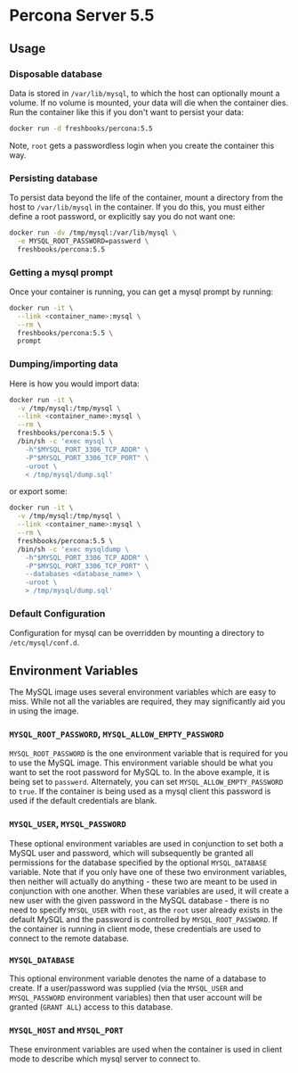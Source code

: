 # Percona Server 5.5

## Usage

### Disposable database

Data is stored in `/var/lib/mysql`, to which the host can optionally mount a
volume. If no volume is mounted, your data will die when the container dies.
Run the container like this if you don't want to persist your data:

```bash
docker run -d freshbooks/percona:5.5
```

Note, `root` gets a passwordless login when you create the container this way.

### Persisting database

To persist data beyond the life of the container, mount a directory from the
host to `/var/lib/mysql` in the container. If you do this, you must either
define a root password, or explicitly say you do not want one:

```bash
docker run -dv /tmp/mysql:/var/lib/mysql \
  -e MYSQL_ROOT_PASSWORD=passwerd \
  freshbooks/percona:5.5
```

### Getting a mysql prompt

Once your container is running, you can get a mysql prompt by running:

```bash
docker run -it \
  --link <container_name>:mysql \
  --rm \
  freshbooks/percona:5.5 \
  prompt
```

### Dumping/importing data

Here is how you would import data:

```bash
docker run -it \
  -v /tmp/mysql:/tmp/mysql \
  --link <container_name>:mysql \
  --rm \
  freshbooks/percona:5.5 \
  /bin/sh -c 'exec mysql \
    -h"$MYSQL_PORT_3306_TCP_ADDR" \
    -P"$MYSQL_PORT_3306_TCP_PORT" \
    -uroot \
    < /tmp/mysql/dump.sql'
```

or export some:
```bash
docker run -it \
  -v /tmp/mysql:/tmp/mysql \
  --link <container_name>:mysql \
  --rm \
  freshbooks/percona:5.5 \
  /bin/sh -c 'exec mysqldump \
    -h"$MYSQL_PORT_3306_TCP_ADDR" \
    -P"$MYSQL_PORT_3306_TCP_PORT" \
    --databases <database_name> \
    -uroot \
    > /tmp/mysql/dump.sql'
```


### Default Configuration

Configuration for mysql can be overridden by mounting a directory to
`/etc/mysql/conf.d`.

## Environment Variables

The MySQL image uses several environment variables which are easy to miss. While
not all the variables are required, they may significantly aid you in using the
image.

### `MYSQL_ROOT_PASSWORD`, `MYSQL_ALLOW_EMPTY_PASSWORD`

`MYSQL_ROOT_PASSWORD` is the one environment variable that is required for you to use the MySQL
image. This environment variable should be what you want to set the root
password for MySQL to. In the above example, it is being set to
`passwerd`. Alternately, you can set `MYSQL_ALLOW_EMPTY_PASSWORD` to `true`.
If the container is being used as a mysql client this password is used if the
default credentials are blank.

### `MYSQL_USER`, `MYSQL_PASSWORD`

These optional environment variables are used in conjunction to set both a MySQL
user and password, which will subsequently be granted all permissions for the
database specified by the optional `MYSQL_DATABASE` variable. Note that if you
only have one of these two environment variables, then neither will actually do
anything - these two are meant to be used in conjunction with one another. When
these variables are used, it will create a new user with the given password in
the MySQL database - there is no need to specify `MYSQL_USER` with `root`, as
the `root` user already exists in the default MySQL and the password is
controlled by `MYSQL_ROOT_PASSWORD`.
If the container is running in client mode, these credentials are used to
connect to the remote database.

### `MYSQL_DATABASE`

This optional environment variable denotes the name of a database to create. If
a user/password was supplied (via the `MYSQL_USER` and `MYSQL_PASSWORD`
environment variables) then that user account will be granted (`GRANT ALL`)
access to this database.

### `MYSQL_HOST` and `MYSQL_PORT`

These environment variables are used when the container is used in client mode
to describe which mysql server to connect to.
